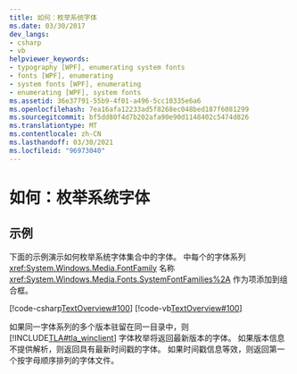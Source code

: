```yaml
---
title: 如何：枚举系统字体
ms.date: 03/30/2017
dev_langs:
- csharp
- vb
helpviewer_keywords:
- typography [WPF], enumerating system fonts
- fonts [WPF], enumerating
- system fonts [WPF], enumerating
- enumerating [WPF], system fonts
ms.assetid: 36e37791-55b9-4f01-a496-5cc10335e6a6
ms.openlocfilehash: 7ea16afa12233ad5f8268ec048bed187f6081299
ms.sourcegitcommit: bf5dd80f4d7b202afa90e90d1148402c5474d826
ms.translationtype: MT
ms.contentlocale: zh-CN
ms.lasthandoff: 03/30/2021
ms.locfileid: "96973040"
---
```

# <a name="how-to-enumerate-system-fonts"></a>如何：枚举系统字体
## <a name="example"></a>示例  
 下面的示例演示如何枚举系统字体集合中的字体。 中每个的字体系列 <xref:System.Windows.Media.FontFamily> 名称 <xref:System.Windows.Media.Fonts.SystemFontFamilies%2A> 作为项添加到组合框。  
  
 [!code-csharp[TextOverview#100](~/samples/snippets/csharp/VS_Snippets_Wpf/TextOverview/CSharp/Window1.xaml.cs#100)]
 [!code-vb[TextOverview#100](~/samples/snippets/visualbasic/VS_Snippets_Wpf/TextOverview/visualbasic/window1.xaml.vb#100)]  
  
 如果同一字体系列的多个版本驻留在同一目录中，则 [!INCLUDE[TLA#tla_winclient](../../../includes/tlasharptla-winclient-md.md)] 字体枚举将返回最新版本的字体。 如果版本信息不提供解析，则返回具有最新时间戳的字体。 如果时间戳信息等效，则返回第一个按字母顺序排列的字体文件。
